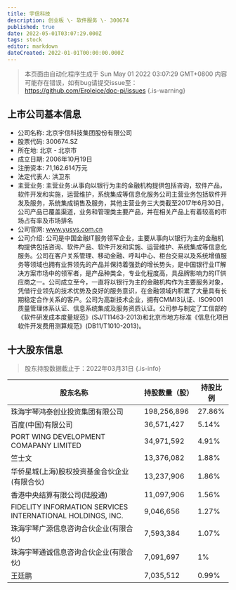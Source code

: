 ```yaml
---
title: 宇信科技
description: 创业板 \- 软件服务 \- 300674
published: true
date: 2022-05-01T03:07:29.000Z
tags: stock
editor: markdown
dateCreated: 2022-01-01T00:00:00.000Z
---
```


> 本页面由自动化程序生成于 Sun May 01 2022 03:07:29 GMT+0800
> 内容可能存在错误，如有bug请提交issue至：https://github.com/Eroleice/doc-pi/issues
{.is-warning}

## 上市公司基本信息
- 公司名称: 北京宇信科技集团股份有限公司
- 股票代码: 300674.SZ
- 所在地: 北京 - 北京市
- 成立日期: 2006年10月19日
- 注册资本: 71,162.614万元
- 法定代表人: 洪卫东
- 主营业务: 主营业务:从事向以银行为主的金融机构提供包括咨询，软件产品，软件开发和实施，运营维护，系统集成等信息化服务公司主营业务包括软件开发及服务，系统集成销售及服务，其他主营业务三大类截至2017年6月30日，公司产品已覆盖渠道，业务和管理类主要产品，并在相关产品上有着较高的市场占有率及市场排名
- 公司官网: www.yusys.com.cn
- 公司介绍: 公司是中国金融IT服务领军企业，主要从事向以银行为主的金融机构提供包括咨询、软件产品、软件开发和实施、运营维护、系统集成等信息化服务。公司在客户关系管理、移动金融、呼叫中心、柜台交易以及系统增值服务等领域也拥有业界领先的产品并保持着强劲的增长势头，是中国银行业IT解决方案市场中的领军者，是产品种类全，专业化程度高，具品牌影响力的IT供应商之一。公司成立至今，一直将以银行为主的金融机构作为主要服务对象，凭借行业领先的技术优势及良好的服务意识，在金融领域内积累了大量具有长期稳定合作关系的客户。公司为高新技术企业，拥有CMMI3认证、ISO9001质量管理体系认证、信息系统集成及服务资质认证。公司参与制定了工信部的《软件研发成本度量规范》(SJ/T11463-2013)和北京市地方标准《信息化项目软件开发费用测算规范》(DB11/T1010-2013)。


## 十大股东信息
> 股东持股数据截止于：2022年03月31日
{.is-info}

| 股东名称 | 持股数量（股） | 持股比例 |
| --- | --- | --- |
| 珠海宇琴鸿泰创业投资集团有限公司 | 198,256,896 | 27.86% |
| 百度(中国)有限公司 | 36,571,427 | 5.14% |
| PORT WING DEVELOPMENT COMAPANY LIMITED | 34,971,592 | 4.91% |
| 竺士文 | 13,376,082 | 1.88% |
| 华侨星城(上海)股权投资基金合伙企业(有限合伙) | 13,237,906 | 1.86% |
| 香港中央结算有限公司(陆股通) | 11,097,906 | 1.56% |
| FIDELITY INFORMATION SERVICES INTERNATIONAL HOLDINGS, INC. | 9,046,656 | 1.27% |
| 珠海宇琴广源信息咨询合伙企业(有限合伙) | 7,593,384 | 1.07% |
| 珠海宇琴通诚信息咨询合伙企业(有限合伙) | 7,091,697 | 1% |
| 王廷鹏 | 7,035,512 | 0.99% |




